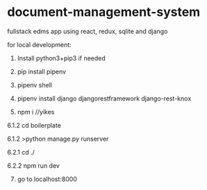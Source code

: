 # document-management-system
fullstack edms app using react, redux, sqlite and django

for local development:

1. Install python3+pip3 if needed

2. pip install pipenv

3. pipenv shell

4. pipenv install django djangorestframework django-rest-knox

5. npm i //yikes

6.1.2 cd boilerplate

6.1.2 >python manage.py runserver

6.2.1 cd ./

6.2.2 npm run dev

7. go to localhost:8000
